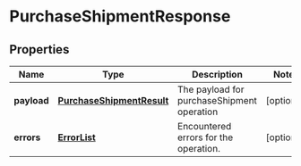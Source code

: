 
# PurchaseShipmentResponse

## Properties
Name | Type | Description | Notes
------------ | ------------- | ------------- | -------------
**payload** | [**PurchaseShipmentResult**](PurchaseShipmentResult.md) | The payload for purchaseShipment operation |  [optional]
**errors** | [**ErrorList**](ErrorList.md) | Encountered errors for the operation. |  [optional]



